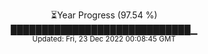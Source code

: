 <p align="center">
⏳Year Progress (97.54 %) <br>
█████████████████████████████▁ <br>
<sub>Updated: Fri, 23 Dec 2022 00:08:45 GMT</sub>
</p>

